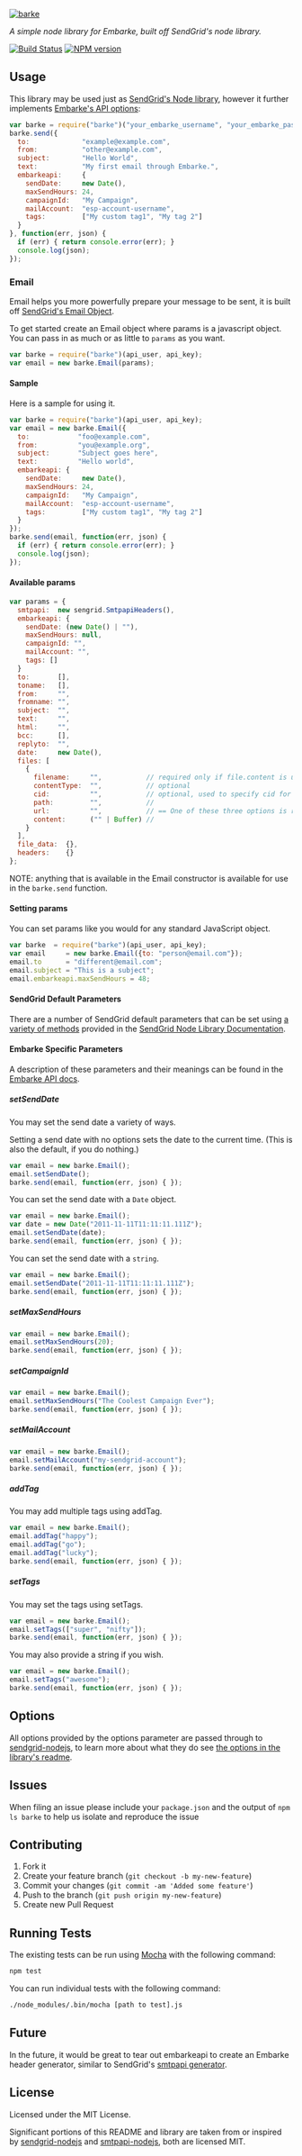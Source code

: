 [![barke](https://raw.githubusercontent.com/nquinlan/barke/resources/barke.png)](#barke) <a name="barke"></a>

_A simple node library for Embarke, built off SendGrid's node library._

[![Build Status](https://travis-ci.org/nquinlan/barke.svg?branch=master)](https://travis-ci.org/nquinlan/barke)
[![NPM version](https://badge.fury.io/js/barke.svg)](http://badge.fury.io/js/barke)

## Usage

This library may be used just as [SendGrid's Node library](https://github.com/sendgrid/sendgrid-nodejs), however it further implements [Embarke's API options](http://www.embarke.com/embarke-web-api/):

```js
var barke = require("barke")("your_embarke_username", "your_embarke_password");
barke.send({
  to:             "example@example.com",
  from:           "other@example.com",
  subject:        "Hello World",
  text:           "My first email through Embarke.",
  embarkeapi:     { 
    sendDate:     new Date(), 
    maxSendHours: 24,
    campaignId:   "My Campaign",
    mailAccount:  "esp-account-username",
    tags:         ["My custom tag1", "My tag 2"]
  }
}, function(err, json) {
  if (err) { return console.error(err); }
  console.log(json);
});
```

### Email
Email helps you more powerfully prepare your message to be sent, it is built off [SendGrid's Email Object](https://github.com/sendgrid/sendgrid-nodejs#email).

To get started create an Email object where params is a javascript object. You can pass in as much or as little to `params` as you want.

```js
var barke = require("barke")(api_user, api_key);
var email = new barke.Email(params);
```

#### Sample

Here is a sample for using it.

```js
var barke = require("barke")(api_user, api_key);
var email = new barke.Email({
  to:            "foo@example.com",
  from:          "you@example.org",
  subject:       "Subject goes here",
  text:          "Hello world",
  embarkeapi: {
    sendDate:     new Date(),
    maxSendHours: 24,
	campaignId:   "My Campaign",
	mailAccount:  "esp-account-username",
	tags:         ["My custom tag1", "My tag 2"]
  }
});
barke.send(email, function(err, json) {
  if (err) { return console.error(err); }
  console.log(json);
});
```

#### Available params

```javascript
var params = {
  smtpapi:  new sengrid.SmtpapiHeaders(),
  embarkeapi: {
    sendDate: (new Date() | ""),
    maxSendHours: null,
    campaignId: "",
    mailAccount: "",
    tags: []
  }
  to:       [],
  toname:   [],
  from:     "",
  fromname: "",
  subject:  "",
  text:     "",
  html:     "",
  bcc:      [],
  replyto:  "",
  date:     new Date(),
  files: [
    {
      filename:     "",           // required only if file.content is used.
      contentType:  "",           // optional
      cid:          "",           // optional, used to specify cid for inline content
      path:         "",           //
      url:          "",           // == One of these three options is required
      content:      ("" | Buffer) //
    }
  ],
  file_data:  {},
  headers:    {}
};
```

NOTE: anything that is available in the Email constructor is available for use in the `barke.send` function.

#### Setting params

You can set params like you would for any standard JavaScript object.

```js
var barke  = require("barke")(api_user, api_key);
var email     = new barke.Email({to: "person@email.com"});
email.to      = "different@email.com";
email.subject = "This is a subject";
email.embarkeapi.maxSendHours = 48;
```

#### SendGrid Default Parameters
There are a number of SendGrid default parameters that can be set using [a variety of methods](https://github.com/sendgrid/sendgrid-nodejs#setting-params) provided in the [SendGrid Node Library Documentation](https://github.com/sendgrid/sendgrid-nodejs#setting-params).

#### Embarke Specific Parameters
A description of these parameters and their meanings can be found in the [Embarke API docs](http://www.embarke.com/embarke-web-api/).

##### setSendDate
You may set the send date a variety of ways.

Setting a send date with no options sets the date to the current time. (This is also the default, if you do nothing.)

```js
var email = new barke.Email(); 
email.setSendDate();
barke.send(email, function(err, json) { });
```

You can set the send date with a `Date` object.

```js
var email = new barke.Email(); 
var date = new Date("2011-11-11T11:11:11.111Z");
email.setSendDate(date);
barke.send(email, function(err, json) { });
```

You can set the send date with a `string`.

```js
var email = new barke.Email(); 
email.setSendDate("2011-11-11T11:11:11.111Z");
barke.send(email, function(err, json) { });
```

##### setMaxSendHours
```js
var email = new barke.Email(); 
email.setMaxSendHours(20);
barke.send(email, function(err, json) { });
```

##### setCampaignId
```js
var email = new barke.Email(); 
email.setMaxSendHours("The Coolest Campaign Ever");
barke.send(email, function(err, json) { });
```

##### setMailAccount
```js
var email = new barke.Email(); 
email.setMailAccount("my-sendgrid-account");
barke.send(email, function(err, json) { });
```

##### addTag
You may add multiple tags using addTag.

```js
var email = new barke.Email(); 
email.addTag("happy");
email.addTag("go");
email.addTag("lucky");
barke.send(email, function(err, json) { });
```

##### setTags
You may set the tags using setTags.

```js
var email = new barke.Email(); 
email.setTags(["super", "nifty"]);
barke.send(email, function(err, json) { });
```

You may also provide a string if you wish.

```js
var email = new barke.Email(); 
email.setTags("awesome");
barke.send(email, function(err, json) { });
```

## Options
All options provided by the options parameter are passed through to [sendgrid-nodejs](https://github.com/sendgrid/sendgrid-nodejs), to learn more about what they do see [the options in the library's readme](https://github.com/sendgrid/sendgrid-nodejs#options).

## Issues
When filing an issue please include your ```package.json``` and the output of
```npm ls barke``` to help us isolate and reproduce the issue

## Contributing

1. Fork it
2. Create your feature branch (`git checkout -b my-new-feature`)
3. Commit your changes (`git commit -am 'Added some feature'`)
4. Push to the branch (`git push origin my-new-feature`)
5. Create new Pull Request

## Running Tests

The existing tests can be run using [Mocha](http://visionmedia.github.io/mocha/) with the following command:

```bash
npm test
```

You can run individual tests with the following command:

```bash
./node_modules/.bin/mocha [path to test].js
```


## Future

In the future, it would be great to tear out embarkeapi to create an Embarke header generator, similar to SendGrid's [smtpapi generator](https://github.com/sendgrid/smtpapi-nodejs).

## License

Licensed under the MIT License.

Significant portions of this README and library are taken from or inspired by [sendgrid-nodejs](https://github.com/sendgrid/sendgrid-nodejs) and [smtpapi-nodejs](https://github.com/sendgrid/smtpapi-nodejs), both are licensed MIT.

